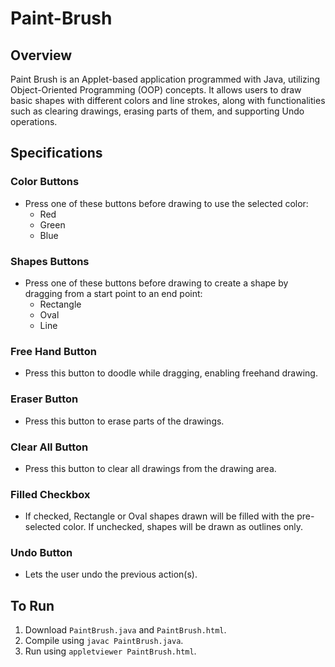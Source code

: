 # Paint-Brush

## Overview
Paint Brush is an Applet-based application programmed with Java, utilizing Object-Oriented Programming (OOP) concepts. It allows users to draw basic shapes with different colors and line strokes, along with functionalities such as clearing drawings, erasing parts of them, and supporting Undo operations.

## Specifications

### Color Buttons
- Press one of these buttons before drawing to use the selected color:
  - Red
  - Green
  - Blue

### Shapes Buttons
- Press one of these buttons before drawing to create a shape by dragging from a start point to an end point:
  - Rectangle
  - Oval
  - Line

### Free Hand Button
- Press this button to doodle while dragging, enabling freehand drawing.

### Eraser Button
- Press this button to erase parts of the drawings.

### Clear All Button
- Press this button to clear all drawings from the drawing area.

### Filled Checkbox
- If checked, Rectangle or Oval shapes drawn will be filled with the pre-selected color. If unchecked, shapes will be drawn as outlines only.

### Undo Button
- Lets the user undo the previous action(s).

## To Run
1. Download `PaintBrush.java` and `PaintBrush.html`.
2. Compile using `javac PaintBrush.java`.
3. Run using `appletviewer PaintBrush.html`.
